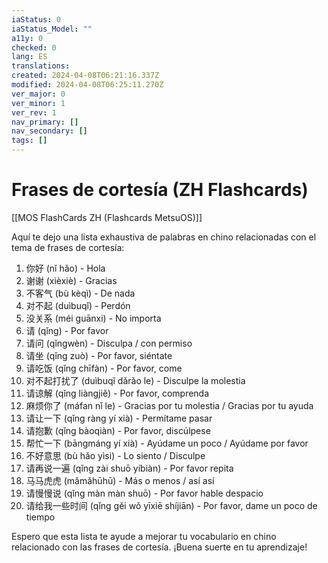 ```yaml
---
iaStatus: 0
iaStatus_Model: ""
a11y: 0
checked: 0
lang: ES
translations: 
created: 2024-04-08T06:21:16.337Z
modified: 2024-04-08T06:25:11.270Z
ver_major: 0
ver_minor: 1
ver_rev: 1
nav_primary: []
nav_secondary: []
tags: []
---
```

# Frases de cortesía (ZH Flashcards)

[[MOS FlashCards ZH (Flashcards MetsuOS)]]

Aquí te dejo una lista exhaustiva de palabras en chino relacionadas con el tema de frases de cortesía:

1. 你好 (nǐ hǎo) - Hola
2. 谢谢 (xièxiè) - Gracias
3. 不客气 (bù kèqì) - De nada
4. 对不起 (duìbuqǐ) - Perdón
5. 没关系 (méi guānxi) - No importa
6. 请 (qǐng) - Por favor
7. 请问 (qǐngwèn) - Disculpa / con permiso
8. 请坐 (qǐng zuò) - Por favor, siéntate
9. 请吃饭 (qǐng chīfàn) - Por favor, come
10. 对不起打扰了 (duìbuqǐ dǎrǎo le) - Disculpe la molestia
11. 请谅解 (qǐng liàngjiě) - Por favor, comprenda
12. 麻烦你了 (máfan nǐ le) - Gracias por tu molestia / Gracias por tu ayuda
13. 请让一下 (qǐng ràng yí xià) - Permítame pasar
14. 请抱歉 (qǐng bàoqiàn) - Por favor, discúlpese
15. 帮忙一下 (bāngmáng yí xià) - Ayúdame un poco / Ayúdame por favor
16. 不好意思 (bù hǎo yìsi) - Lo siento / Disculpe
17. 请再说一遍 (qǐng zài shuō yíbiàn) - Por favor repita
18. 马马虎虎 (mǎmǎhūhū) - Más o menos / así así
19. 请慢慢说 (qǐng màn màn shuō) - Por favor hable despacio
20. 请给我一些时间 (qǐng gěi wǒ yīxiē shíjiān) - Por favor, dame un poco de tiempo

Espero que esta lista te ayude a mejorar tu vocabulario en chino relacionado con las frases de cortesía. ¡Buena suerte en tu aprendizaje!

